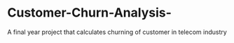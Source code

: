 # Customer-Churn-Analysis-
A final year project that calculates churning of customer in telecom industry 
